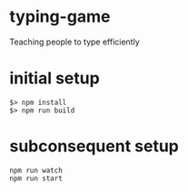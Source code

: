 # typing-game

Teaching people to type efficiently


# initial setup

```
$> npm install 
$> npm run build
```

# subconsequent setup

```
npm run watch
npm run start
```